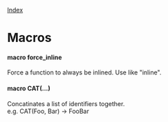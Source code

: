 [Index](../index.hpp.md#index)

# Macros

#### macro force_inline
Force a function to always be inlined. Use like "inline".

#### macro CAT(...)
Concatinates a list of identifiers together.<br>
e.g. CAT(Foo, Bar) -> FooBar
